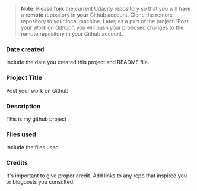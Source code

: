 >**Note**: Please **fork** the current Udacity repository so that you will have a **remote** repository in **your** Github account. Clone the remote repository to your local machine. Later, as a part of the project "Post your Work on Github", you will push your proposed changes to the remote repository in your Github account.

### Date created
Include the date you created this project and README file.

### Project Title
Post your work on Github

### Description
This is my github project

### Files used
Include the files used

### Credits
It's important to give proper credit. Add links to any repo that inspired you or blogposts you consulted.

